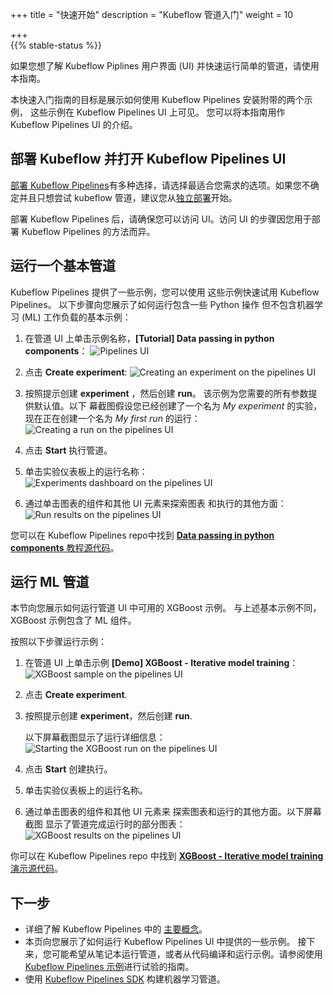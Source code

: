 +++
title = "快速开始"
description = "Kubeflow 管道入门"
weight = 10

+++                 
{{% stable-status %}}

如果您想了解 Kubeflow Piplines 用户界面 (UI) 并快速运行简单的管道，请使用本指南。 

本快速入门指南的目标是展示如何使用 Kubeflow Pipelines 安装附带的两个示例，
这些示例在 Kubeflow Pipelines UI 上可见。
您可以将本指南用作 
Kubeflow Pipelines UI 的介绍。

## 部署 Kubeflow 并打开 Kubeflow Pipelines UI

[部署 Kubeflow Pipelines](/docs/components/pipelines/installation/overview/)有多种选择，请选择最适合您需求的选项。如果您不确定并且只想尝试 kubeflow 管道，建议您从[独立部署](/docs/components/pipelines/installation/standalone-deployment/)开始。

部署 Kubeflow Pipelines 后，请确保您可以访问 UI。访问 UI 的步骤因您用于部署 Kubeflow Pipelines 的方法而异。

## 运行一个基本管道

Kubeflow Pipelines 提供了一些示例，您可以使用
这些示例快速试用 Kubeflow Pipelines。
以下步骤向您展示了如何运行包含一些 Python 操作
但不包含机器学习 (ML) 工作负载的基本示例：

1. 在管道 UI 上单击示例名称，**[Tutorial] Data passing in python components**：
  <img src="/docs/images/click-pipeline-sample.png" 
    alt="Pipelines UI"
    class="mt-3 mb-3 border border-info rounded">

1. 点击 **Create experiment**:
  <img src="/docs/images/pipelines-start-experiment.png" 
    alt="Creating an experiment on the pipelines UI"
    class="mt-3 mb-3 border border-info rounded">

1. 按照提示创建 **experiment** ，然后创建 **run**。
   该示例为您需要的所有参数提供默认值。以下
   幕截图假设您已经创建了一个名为
  _My experiment_ 的实验，现在正在创建一个名为 _My first run_ 的运行：
  <img src="/docs/images/pipelines-start-run.png" 
    alt="Creating a run on the pipelines UI"
    class="mt-3 mb-3 border border-info rounded">

1. 点击 **Start** 执行管道。
1. 单击实验仪表板上的运行名称：
  <img src="/docs/images/pipelines-experiments-dashboard.png" 
    alt="Experiments dashboard on the pipelines UI"
    class="mt-3 mb-3 border border-info rounded">

1. 通过单击图表的组件和其他 UI 元素来探索图表
   和执行的其他方面：
  <img src="/docs/images/pipelines-basic-run.png" 
    alt="Run results on the pipelines UI"
    class="mt-3 mb-3 border border-info rounded">

您可以在 Kubeflow Pipelines repo中找到 [**Data passing in python components** 教程源代码](https://github.com/kubeflow/pipelines/tree/master/samples/tutorials/Data%20passing%20in%20python%20components)。

## 运行 ML 管道

本节向您展示如何运行管道 UI 中可用的 XGBoost 示例。
与上述基本示例不同，
XGBoost 示例包含了 ML 组件。

按照以下步骤运行示例：

1. 在管道 UI 上单击示例 
  **[Demo] XGBoost - Iterative model training**：
  <img src="/docs/images/click-xgboost-sample.png" 
    alt="XGBoost sample on the pipelines UI"
    class="mt-3 mb-3 border border-info rounded">

1. 点击 **Create experiment**.
1. 按照提示创建 **experiment**，然后创建 **run**.

   以下屏幕截图显示了运行详细信息：
    <img src="/docs/images/pipelines-start-xgboost-run.png" 
      alt="Starting the XGBoost run on the pipelines UI"
      class="mt-3 mb-3 border border-info rounded">

1. 点击 **Start** 创建执行。
1. 单击实验仪表板上的运行名称。
1. 通过单击图表的组件和其他 UI 元素来
   探索图表和运行的其他方面。以下屏幕截图
   显示了管道完成运行时的部分图表：
    <img src="/docs/images/pipelines-xgboost-graph.png" 
      alt="XGBoost results on the pipelines UI"
      class="mt-3 mb-3 border border-info rounded">

你可以在 Kubeflow Pipelines repo 中找到 [**XGBoost - Iterative model training** 演示源代码](https://github.com/kubeflow/pipelines/tree/master/samples/core/xgboost_training_cm)。

## 下一步

* 详细了解 Kubeflow Pipelines 中的
  [主要概念](/docs/pipelines/overview/concepts/)。
* 本页向您展示了如何运行 Kubeflow Pipelines UI 中提供的一些示例。
  接下来，您可能希望从笔记本运行管道，或者从代码编译和运行示例。请参阅使用 
  [Kubeflow Pipelines 示例](/docs/components/pipelines/tutorials/build-pipeline/)进行试验的指南。
* 使用 [Kubeflow Pipelines 
  SDK](/docs/components/pipelines/sdk/sdk-overview/) 构建机器学习管道。
